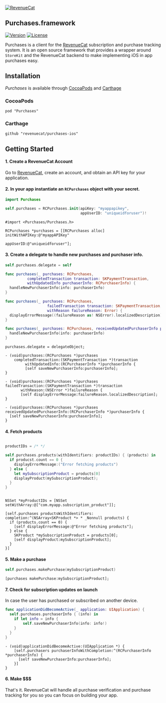 [![RevenueCat](https://s3.amazonaws.com/www.revenuecat.com/assets/images/logo_red200.png)](https://www.revenuecat.com)
## Purchases.framework

[![Version](https://img.shields.io/cocoapods/v/Purchases.svg?style=flat)](https://cocoapods.org/pods/Purchases)
[![License](https://img.shields.io/cocoapods/l/Purchases.svg?style=flat)](http://cocoapods.org/pods/Purchases)


Purchases is a client for the [RevenueCat](https://www.revenuecat.com/) subscription and purchase tracking system. It is an open source framework that provides a wrapper around `StoreKit` and the RevenueCat backend to make implementing iOS in app purchases easy.


## Installation

*Purchases* is available through [CocoaPods](https://cocoapods.org/) and [Carthage](https://github.com/Carthage/Carthage)

### CocoaPods
```
pod "Purchases"
```

### Carthage
```
github "revenuecat/purchases-ios"
```

## Getting Started

#### 1. Create a RevenueCat Account

Go to [RevenueCat](http://www.revenuecat.com), create an account, and obtain an API key for your application.

#### 2. In your app instantiate an `RCPurchases` object with your secret.

```swift
import Purchases

self.purchases = RCPurchases.init(apiKey: "myappapikey",
                                  appUserID: "uniqueidforuser")!
```

```obj-c
#import <Purchases/Purchases.h>

RCPurchases *purchases = [[RCPurchases alloc] initWithAPIKey:@"myappAPIKey"
                                                   appUserID:@"uniqueidforuser"];
```

#### 3. Create a delegate to handle new purchases and purchaser info.

```swift
self.purchases.delegate = self

func purchases(_ purchases: RCPurchases,
          completedTransaction transaction: SKPaymentTransaction,
          withUpdatedInfo purchaserInfo: RCPurchaserInfo) {
  handleNewPurchaserInfo(info: purchaserInfo)
}

func purchases(_ purchases: RCPurchases,
                   failedTransaction transaction: SKPaymentTransaction,
                   withReason failureReason: Error) {
  displayErrorMessage((failureReason as! NSError).localizedDescription)
}

func purchases(_ purchases: RCPurchases, receivedUpdatedPurchaserInfo purchaserInfo: RCPurchaserInfo) {
  handleNewPurchaserInfo(info: purchaserInfo)
}
```

```obj-c
purchases.delegate = delegateObject;

- (void)purchases:(RCPurchases *)purchases
    completedTransaction:(SKPaymentTransaction *)transaction
         withUpdatedInfo:(RCPurchaserInfo *)purchaserInfo {
         [self saveNewPurchaserInfo:purchaserInfo];
}

- (void)purchases:(RCPurchases *)purchases 
failedTransaction:(SKPaymentTransaction *)transaction 
       withReason:(NSError *)failureReason {
       [self displayErrorMessage:failureReason.localizedDescription];
}

- (void)purchases:(RCPurchases *)purchases receivedUpdatedPurchaserInfo:(RCPurchaserInfo *)purchaserInfo {
  [self saveNewPurchaserInfo:purchaserInfo]; 
}

```

#### 4. Fetch products
```swift

productIDs = /* */

self.purchases.products(withIdentifiers: productIDs) { (products) in
  if producst.count == 0 {
    displayErrorMessage:("Error fetching products")
  } else {
    let mySubscriptionProduct = products[0]
    displayProduct(mySubscriptionProduct);
  }
}

```

```obj-c

NSSet *myProductIDs = [NSSet setWithArray:@["com.myapp.subscription_product"]];

[self.purchases productsWithIdentifiers: completion:^(NSArray<SKProduct *> * _Nonnull products) {
  if (products.count == 0) {
    [self displayErrorMessage:@"Error fetching products"];
  } else {
    SKProduct *mySubscriptionProduct = products[0];
    [self displayProduct:mySubscriptionProduct];
  }
}]

```

#### 5. Make a purchase
```swift
self.purchases.makePurchase(mySubscriptionProduct)
```

```obj-c
[purchases makePurchase:mySubscriptionProduct];
```

#### 7. Check for subscription updates on launch
In case the user has purchased or subscribed on another device.

```swift
func applicationDidBecomeActive(_ application: UIApplication) {
  self.purchases.purchaserInfo { (info) in
    if let info = info {
        self.saveNewPurchaserInfo(info: info!)
    }
  }
}
```

```obj-c
- (void)applicationDidBecomeActive:(UIApplication *) {
    [self.purchasers purchaserInfoWithCompletion:^(RCPurchaserInfo *purchaserInfo) {
      [self saveNewPurchaserInfo:purchaserInfo];
    }]
}
```

#### 6. Make $$$

That's it. RevenueCat will handle all purchase verification and purchase tracking for you so you can focus on building your app.
